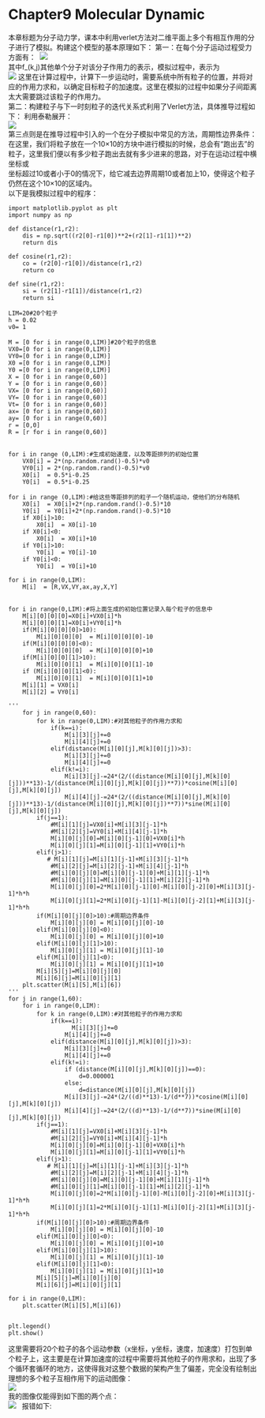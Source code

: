 # Chapter9  Molecular Dynamic
  本章标题为分子动力学，课本中利用verlet方法对二维平面上多个有相互作用的分子进行了模拟。构建这个模型的基本原理如下：
  第一：在每个分子运动过程受力方面有：
  ![](https://github.com/KKllc/computationalphysics_N2015301020021/blob/master/gs1.png)  
  其中f_(k,j)其他单个分子对该分子作用力的表示，模拟过程中，表示为  
  ![](https://github.com/KKllc/computationalphysics_N2015301020021/blob/master/gs2.png)
  这里在计算过程中，计算下一步运动时，需要系统中所有粒子的位置，并将对应的作用力求和，以确定目标粒子的加速度。这里在模拟的过程中如果分子间距离太大需要跳过该粒子的作用力。  
  第二：构建粒子与下一时刻粒子的迭代关系式利用了Verlet方法，具体推导过程如下：
利用泰勒展开：  
![](https://github.com/KKllc/computationalphysics_N2015301020021/blob/master/gs3.png)  
第三点则是在推导过程中引入的一个在分子模拟中常见的方法，周期性边界条件：  
在这里，我们将粒子放在一个10×10的方块中进行模拟的时候，总会有“跑出去”的粒子，这里我们便以有多少粒子跑出去就有多少进来的思路，对于在运动过程中横坐标或  
坐标超过10或者小于0的情况下，给它减去边界周期10或者加上10，使得这个粒子仍然在这个10×10的区域内。  
以下是我模拟过程中的程序：  
```
import matplotlib.pyplot as plt
import numpy as np

def distance(r1,r2):
    dis = np.sqrt((r2[0]-r1[0])**2+(r2[1]-r1[1])**2)
    return dis

def cosine(r1,r2):
    co = (r2[0]-r1[0])/distance(r1,r2)
    return co

def sine(r1,r2):
    si = (r2[1]-r1[1])/distance(r1,r2)
    return si

LIM=20#20个粒子
h = 0.02
v0= 1

M = [0 for i in range(0,LIM)]#20个粒子的信息
VX0=[0 for i in range(0,LIM)]
VY0=[0 for i in range(0,LIM)]
X0 =[0 for i in range(0,LIM)]
Y0 =[0 for i in range(0,LIM)]
X = [0 for i in range(0,60)]
Y = [0 for i in range(0,60)]
VX= [0 for i in range(0,60)]
VY= [0 for i in range(0,60)]
Vt= [0 for i in range(0,60)]
ax= [0 for i in range(0,60)]
ay= [0 for i in range(0,60)]
r = [0,0]
R = [r for i in range(0,60)]


for i in range (0,LIM):#生成初始速度，以及等距排列的初始位置
    VX0[i] = 2*(np.random.rand()-0.5)*v0
    VY0[i] = 2*(np.random.rand()-0.5)*v0
    X0[i]  = 0.5*i-0.25
    Y0[i]  = 0.5*i-0.25

for i in range (0,LIM):#给这些等距排列的粒子一个随机运动，使他们的分布随机
    X0[i]  = X0[i]+2*(np.random.rand()-0.5)*10
    Y0[i]  = Y0[i]+2*(np.random.rand()-0.5)*10
    if X0[i]>10:
        X0[i]  = X0[i]-10
    if X0[i]<0:
        X0[i]  = X0[i]+10
    if Y0[i]>10:
        Y0[i]  = Y0[i]-10
    if Y0[i]<0:
        Y0[i]  = Y0[i]+10

for i in range(0,LIM):
    M[i]  = [R,VX,VY,ax,ay,X,Y]
    

for i in range(0,LIM):#将上面生成的初始位置记录入每个粒子的信息中
    M[i][0][0][0]=X0[i]+VX0[i]*h
    M[i][0][0][1]=X0[i]+VY0[i]*h
    if(M[i][0][0][0]>10):
        M[i][0][0][0]  = M[i][0][0][0]-10
    if(M[i][0][0][0]<0):
        M[i][0][0][0]  = M[i][0][0][0]+10
    if(M[i][0][0][1]>10):
        M[i][0][0][1]  = M[i][0][0][1]-10
    if (M[i][0][0][1]<0):
        M[i][0][0][1]  = M[i][0][0][1]+10
    M[i][1] = VX0[i]
    M[i][2] = VY0[i]

'''
    for j in range(0,60):
        for k in range(0,LIM):#对其他粒子的作用力求和
            if(k==i):
                M[i][3][j]+=0
                M[i][4][j]+=0
            elif(distance(M[i][0][j],M[k][0][j])>3):
                M[i][3][j]+=0
                M[i][4][j]+=0
            elif(k!=i):
                M[i][3][j]-=24*(2/((distance(M[i][0][j],M[k][0][j]))**13)-1/(distance(M[i][0][j],M[k][0][j])**7))*cosine(M[i][0][j],M[k][0][j])
                M[i][4][j]-=24*(2/((distance(M[i][0][j],M[k][0][j]))**13)-1/(distance(M[i][0][j],M[k][0][j])**7))*sine(M[i][0][j],M[k][0][j])
        if(j==1):
            #M[i][1][j]=VX0[i]+M[i][3][j-1]*h
            #M[i][2][j]=VY0[i]+M[i][4][j-1]*h
            M[i][0][j][0]=M[i][0][j-1][0]+VX0[i]*h
            M[i][0][j][1]=M[i][0][j-1][1]+VY0[i]*h
        elif(j>1):
           # M[i][1][j]=M[i][1][j-1]+M[i][3][j-1]*h
            #M[i][2][j]=M[i][2][j-1]+M[i][4][j-1]*h
            #M[i][0][j][0]=M[i][0][j-1][0]+M[i][1][j-1]*h
            #M[i][0][j][1]=M[i][0][j-1][1]+M[i][2][j-1]*h
            M[i][0][j][0]=2*M[i][0][j-1][0]-M[i][0][j-2][0]+M[i][3][j-1]*h*h
            M[i][0][j][1]=2*M[i][0][j-1][1]-M[i][0][j-2][1]+M[i][3][j-1]*h*h
        if(M[i][0][j][0]>10):#周期边界条件
            M[i][0][j][0] = M[i][0][j][0]-10
        elif(M[i][0][j][0]<0):
            M[i][0][j][0] = M[i][0][j][0]+10
        elif(M[i][0][j][1]>10):
            M[i][0][j][1] = M[i][0][j][1]-10
        elif(M[i][0][j][1]<0):
            M[i][0][j][1] = M[i][0][j][1]+10
        M[i][5][j]=M[i][0][j][0]
        M[i][6][j]=M[i][0][j][1]
    plt.scatter(M[i][5],M[i][6])
'''
for j in range(1,60):
    for i in range(0,LIM):
        for k in range(0,LIM):#对其他粒子的作用力求和
            if(k==i):
                  M[i][3][j]+=0
                M[i][4][j]+=0
            elif(distance(M[i][0][j],M[k][0][j])>3):
                M[i][3][j]+=0
                M[i][4][j]+=0
            elif(k!=i):
                if (distance(M[i][0][j],M[k][0][j])==0):
                    d=0.000001
                else:
                    d=distance(M[i][0][j],M[k][0][j])
                M[i][3][j]-=24*(2/((d)**13)-1/(d**7))*cosine(M[i][0][j],M[k][0][j])
                M[i][4][j]-=24*(2/((d)**13)-1/(d**7))*sine(M[i][0][j],M[k][0][j])
        if(j==1):
            #M[i][1][j]=VX0[i]+M[i][3][j-1]*h
            #M[i][2][j]=VY0[i]+M[i][4][j-1]*h
            M[i][0][j][0]=M[i][0][j-1][0]+VX0[i]*h
            M[i][0][j][1]=M[i][0][j-1][1]+VY0[i]*h
        elif(j>1):
           # M[i][1][j]=M[i][1][j-1]+M[i][3][j-1]*h
            #M[i][2][j]=M[i][2][j-1]+M[i][4][j-1]*h
            #M[i][0][j][0]=M[i][0][j-1][0]+M[i][1][j-1]*h
            #M[i][0][j][1]=M[i][0][j-1][1]+M[i][2][j-1]*h
            M[i][0][j][0]=2*M[i][0][j-1][0]-M[i][0][j-2][0]+M[i][3][j-1]*h*h
            M[i][0][j][1]=2*M[i][0][j-1][1]-M[i][0][j-2][1]+M[i][3][j-1]*h*h
        if(M[i][0][j][0]>10):#周期边界条件
            M[i][0][j][0] = M[i][0][j][0]-10
        elif(M[i][0][j][0]<0):
            M[i][0][j][0] = M[i][0][j][0]+10
        elif(M[i][0][j][1]>10):
            M[i][0][j][1] = M[i][0][j][1]-10
        elif(M[i][0][j][1]<0):
            M[i][0][j][1] = M[i][0][j][1]+10
        M[i][5][j]=M[i][0][j][0]
        M[i][6][j]=M[i][0][j][1]

for i in range(0,LIM):
    plt.scatter(M[i][5],M[i][6])


plt.legend()
plt.show()

```
这里需要将20个粒子的各个运动参数（x坐标，y坐标，速度，加速度）打包到单个粒子上，这主要是在计算加速度的过程中需要将其他粒子的作用求和，出现了多个循环套循环的地方，这使得我对这整个数据的架构产生了偏差，完全没有绘制出理想的多个粒子互相作用下的运动图像：  
![](https://github.com/KKllc/computationalphysics_N2015301020021/blob/master/lixiang.png)  
我的图像仅能得到如下图的两个点：  
![](https://github.com/KKllc/computationalphysics_N2015301020021/blob/master/error.png)  
报错如下:  
![]()


  

